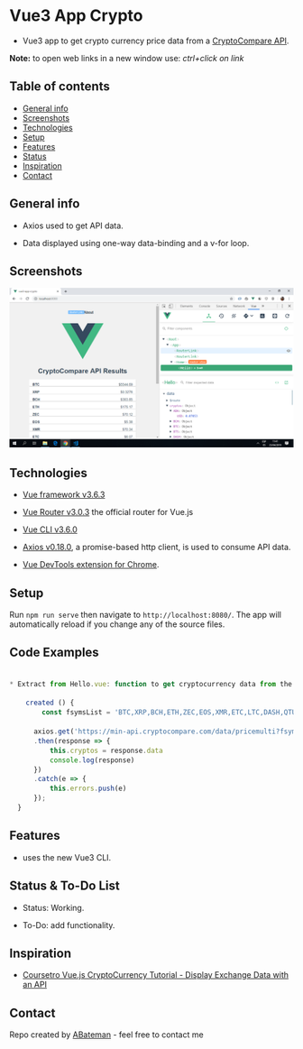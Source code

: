# Vue3 App Crypto

* Vue3 app to get crypto currency price data from a [CryptoCompare API](https://min-api.cryptocompare.com/).

**Note:** to open web links in a new window use: _ctrl+click on link_

## Table of contents

* [General info](#general-info)
* [Screenshots](#screenshots)
* [Technologies](#technologies)
* [Setup](#setup)
* [Features](#features)
* [Status](#status)
* [Inspiration](#inspiration)
* [Contact](#contact)

## General info

* Axios used to get API data.

* Data displayed using one-way data-binding and a v-for loop.

## Screenshots

![Example screenshot](./img/api-cryptos.png)

## Technologies

* [Vue framework v3.6.3](https://vuejs.org/)

* [Vue Router v3.0.3](https://router.vuejs.org/) the official router for Vue.js

* [Vue CLI v3.6.0](https://cli.vuejs.org/)

* [Axios v0.18.0](https://github.com/axios/axios), a promise-based http client, is used to consume API data.

* [Vue DevTools extension for Chrome](https://chrome.google.com/webstore/detail/vuejs-devtools/nhdogjmejiglipccpnnnanhbledajbpd).

## Setup

Run `npm run serve` then navigate to `http://localhost:8080/`. The app will automatically reload if you change any of the source files.

## Code Examples

```javascript

* Extract from Hello.vue: function to get cryptocurrency data from the API

	created () {
		const fsymsList = 'BTC,XRP,BCH,ETH,ZEC,EOS,XMR,ETC,LTC,DASH,QTUM,NEO,XLM,TRX,ADA,BTS,USDT,XUC,PAX,IOT';

	  axios.get('https://min-api.cryptocompare.com/data/pricemulti?fsyms=' + fsymsList + '&tsyms=USD')
	  .then(response => {
		  this.cryptos = response.data
		  console.log(response)
	  })
	  .catch(e => {
		  this.errors.push(e)
	  });
  }

```

## Features

* uses the new Vue3 CLI.

## Status & To-Do List

* Status: Working.

* To-Do: add functionality.

## Inspiration

* [Coursetro Vue.js CryptoCurrency Tutorial - Display Exchange Data with an API](https://www.youtube.com/watch?v=S0Zznlv1qnI)

## Contact

Repo created by [ABateman](https://www.andrewbateman.org) - feel free to contact me
